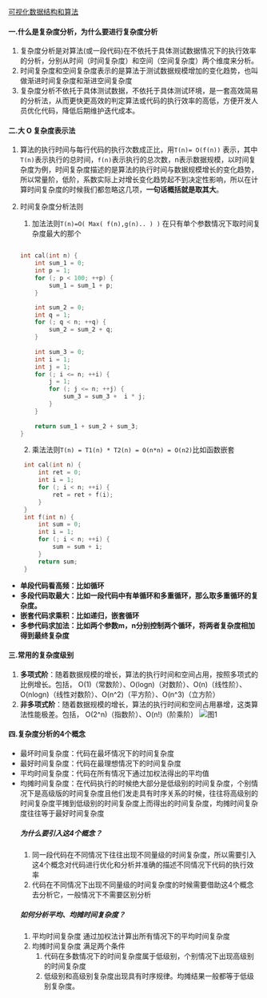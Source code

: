 [可视化数据结构和算法](https://visualgo.net/zh)

#### 一.什么是复杂度分析，为什么要进行复杂度分析
1. 复杂度分析是对算法(或一段代码)在不依托于具体测试数据情况下的执行效率的分析，分别从时间（时间复杂度）和空间（空间复杂度）两个维度来分析。
2. 时间复杂度和空间复杂度表示的是算法于测试数据规模增加的变化趋势，也叫做渐进时间复杂度和渐进空间复杂度
3. 复杂度分析不依托于具体测试数据，不依托于具体测试环境，是一套高效简易的分析法，从而更快更高效的判定算法或代码的执行效率的高低，方便开发人员优化代码，降低后期维护迭代成本。

   
#### 二.大 O 复杂度表示法
1. 算法的执行时间与每行代码的执行次数成正比，用`T(n)= O(f(n))`
表示，其中`T(n)`表示执行的总时间，`f(n)`表示执行的总次数，n表示数据规模，以时间复杂度为例，时间复杂度描述的是算法的执行时间与数据规模增长的变化趋势，所以常量阶，低阶，系数实际上对增长变化趋势起不到决定性影响，所以在计算时间复杂度的时候我们都忽略这几项，**一句话概括就是取其大**。

2. 时间复杂度分析法则
   1. 加法法则`T(n)=O( Max( f(n),g(n).. ) )` 在只有单个参数情况下取时间复杂度最大的那个
    ```c++

    int cal(int n) {
        int sum_1 = 0;
        int p = 1;
        for (; p < 100; ++p) {
            sum_1 = sum_1 + p;
        }

        int sum_2 = 0;
        int q = 1;
        for (; q < n; ++q) {
            sum_2 = sum_2 + q;
        }
        
        int sum_3 = 0;
        int i = 1;
        int j = 1;
        for (; i <= n; ++i) {
            j = 1; 
            for (; j <= n; ++j) {
                sum_3 = sum_3 +  i * j;
            }
        }
        
        return sum_1 + sum_2 + sum_3;
    }
    ```
   2. 乘法法则`T(n) = T1(n) * T2(n) = O(n*n) = O(n2)`比如函数嵌套
   ```c++
    int cal(int n) {
        int ret = 0; 
        int i = 1;
        for (; i < n; ++i) {
            ret = ret + f(i);
        } 
    } 
    int f(int n) {
        int sum = 0;
        int i = 1;
        for (; i < n; ++i) {
            sum = sum + i;
        } 
        return sum;
    }
   ```
*  **单段代码看高频：比如循环**
*  **多段代码取最大：比如一段代码中有单循环和多重循环，那么取多重循环的复杂度。**
*  **嵌套代码求乘积：比如递归，嵌套循环**
*  **多参代码求加法：比如两个参数m，n分别控制两个循环，将两者复杂度相加得到最终复杂度**

#### 三.常用的复杂度级别
1. **多项式阶**：随着数据规模的增长，算法的执行时间和空间占用，按照多项式的比例增长。包括，
O(1)（常数阶）、O(logn)（对数阶）、O(n)（线性阶）、O(nlogn)（线性对数阶）、O(n^2)（平方阶）、O(n^3)（立方阶）
2. **非多项式阶**：随着数据规模的增长，算法的执行时间和空间占用暴增，这类算法性能极差。包括，
O(2^n)（指数阶）、O(n!)（阶乘阶）
![图1](https://static001.geekbang.org/resource/image/49/04/497a3f120b7debee07dc0d03984faf04.jpg)

#### 四.复杂度分析的4个概念
* 最坏时间复杂度：代码在最坏情况下的时间复杂度
* 最好时间复杂度：代码在最理想情况下的时间复杂度
* 平均时间复杂度：代码在所有情况下通过加权法得出的平均值
* 均摊时间复杂度：在代码执行的时候绝大部分是低级别的时间复杂度，个别情况下是高级版的时间复杂度且他们发走具有时序关系的时候，往往将高级别的时间复杂度平摊到低级别的时间复杂度上而得出的时间复杂度，均摊时间复杂度往往等于最好时间复杂度
    ##### 为什么要引入这4个概念？
    1. 同一段代码在不同情况下往往出现不同量级的时间复杂度，所以需要引入这4个概念对代码进行优化和分析并准确的描述不同情况下代码的执行效率
    2. 代码在不同情况下出现不同量级的时间复杂度的时候需要借助这4个概念去分析它，一般情况下不需要区别分析
    ##### 如何分析平均、均摊时间复杂度？
    1. 平均时间复杂度
        通过加权法计算出所有情况下的平均时间复杂度
    2. 均摊时间复杂度
        满足两个条件
        1. 代码在多数情况下的时间复杂度属于低级别，个别情况下出现高级别的时间复杂度
        2. 低级别和高级别复杂度出现具有时序规律。均摊结果一般都等于低级别复杂度。